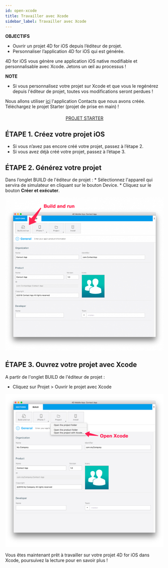```yaml
---
id: open-xcode
title: Travailler avec Xcode
sidebar_label: Travailler avec Xcode
---
```

<div class = "objectives"> 

**OBJECTIFS**

* Ouvrir un projet 4D for iOS depuis l’éditeur de projet.
* Personnaliser l’application 4D for iOS qui est générée.</div> 

4D for iOS vous génère une application iOS native modifiable et personnalisable avec Xcode. Jetons un œil au processus !<div class = "tips"> 

**NOTE**

* Si vous personnalisez votre projet sur Xcode et que vous le regénérez depuis l'éditeur de projet, toutes vos modifications seront perdues !</div> 

Nous allons utiliser [ici](contact-app.html) l'application Contacts que nous avons créée. Téléchargez le projet Starter (projet de prise en main) !

<div style="text-align: center; margin-top: 20px">
  <p>
    

<a class="button"
href="../assets/customize-with-xcode/ContactStarter.zip">PROJET STARTER</a>

  </p>
</div>

## ÉTAPE 1. Créez votre projet iOS

* Si vous n’avez pas encore créé votre projet, passez à l’étape 2.
* Si vous avez déjà créé votre projet, passez à l’étape 3.

## ÉTAPE 2. Générez votre projet

Dans l’onglet BUILD de l'éditeur de projet : * Sélectionnez l'appareil qui servira de simulateur en cliquant sur le bouton Device. * Cliquez sur le bouton **Créer et exécuter**.

![Créer et exécuter](assets/customize-with-xcode/build-and-run-4D-for-iOS.png)

## ÉTAPE 3. Ouvrez votre projet avec Xcode

A partir de l'onglet BUILD de l'éditeur de projet :

* Cliquez sur Projet > Ouvrir le projet avec Xcode

![Ouvrez votre projet avec Xcode](assets/customize-with-xcode/Open-your-project-Xcode-4D-for-iOS.png)

Vous êtes maintenant prêt à travailler sur votre projet 4D for iOS dans Xcode, poursuivez la lecture pour en savoir plus !